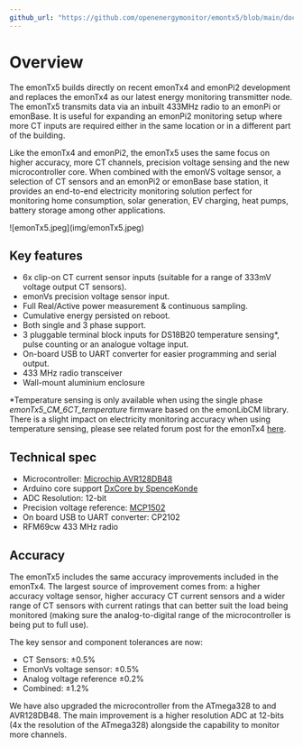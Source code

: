 ```yaml
---
github_url: "https://github.com/openenergymonitor/emontx5/blob/main/docs/overview.md"
---
```


# Overview

The emonTx5 builds directly on recent emonTx4 and emonPi2 development and replaces the emonTx4 as our latest energy monitoring transmitter node. The emonTx5 transmits data via an inbuilt 433MHz radio to an emonPi or emonBase. It is useful for expanding an emonPi2 monitoring setup where more CT inputs are required either in the same location or in a different part of the building.

Like the emonTx4 and emonPi2, the emonTx5 uses the same focus on higher accuracy, more CT channels, precision voltage sensing and the new microcontroller core. When combined with the emonVS voltage sensor, a selection of CT sensors and an emonPi2 or emonBase base station, it provides an end-to-end electricity monitoring solution perfect for monitoring home consumption, solar generation, EV charging, heat pumps, battery storage among other applications.

!\[emonTx5.jpeg](img/emonTx5.jpeg)

## Key features

- 6x clip-on CT current sensor inputs (suitable for a range of 333mV voltage output CT sensors).
- emonVs precision voltage sensor input.
- Full Real/Active power measurement & continuous sampling.
- Cumulative energy persisted on reboot.
- Both single and 3 phase support.
- 3 pluggable terminal block inputs for DS18B20 temperature sensing*, pulse counting or an analogue voltage input.
- On-board USB to UART converter for easier programming and serial output.
- 433 MHz radio transceiver
- Wall-mount aluminium enclosure

\*Temperature sensing is only available when using the single phase *emonTx5_CM_6CT_temperature* firmware based on the emonLibCM library. There is a slight impact on electricity monitoring accuracy when using temperature sensing, please see related forum post for the emonTx4 [here](https://community.openenergymonitor.org/t/emontx4-ds18b20-temperature-sensing-firmware-release-1-5-7/23496).

## Technical spec

- Microcontroller: [Microchip AVR128DB48](https://www.microchip.com/en-us/products/microcontrollers-and-microprocessors/8-bit-mcus/avr-mcus/avr-db)
- Arduino core support [DxCore by SpenceKonde](https://github.com/SpenceKonde/DxCore)
- ADC Resolution: 12-bit
- Precision voltage reference: [MCP1502](https://www.microchip.com/en-us/product/MCP1502)
- On board USB to UART converter: CP2102
- RFM69cw 433 MHz radio

## Accuracy

The emonTx5 includes the same accuracy improvements included in the emonTx4. The largest source of improvement comes from: a higher accuracy voltage sensor, higher accuracy CT current sensors and a wider range of CT sensors with current ratings that can better suit the load being monitored (making sure the analog-to-digital range of the microcontroller is being put to full use).

The key sensor and component tolerances are now:

- CT Sensors: ±0.5%
- EmonVs voltage sensor: ±0.5%
- Analog voltage reference ±0.2%
- Combined: ±1.2%

We have also upgraded the microcontroller from the ATmega328 to and AVR128DB48. The main improvement is a higher resolution ADC at 12-bits (4x the resolution of the ATmega328) alongside the capability to monitor more channels.
